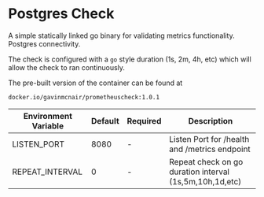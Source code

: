 # Postgres Check

A simple statically linked go binary for validating metrics functionality. Postgres connectivity.

The check is configured with a `go` style duration (1s, 2m, 4h, etc) which will allow the check to ran continuously.

The pre-built version of the container can be found at

`docker.io/gavinmcnair/prometheuscheck:1.0.1`

| Environment Variable  | Default | Required | Description |
|---|---|---|---|
| LISTEN_PORT | 8080 | - | Listen Port for /health and /metrics endpoint |
| REPEAT_INTERVAL  |  0 | -  | Repeat check on go duration interval (1s,5m,10h,1d,etc)  |
